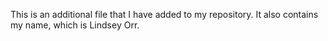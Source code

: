 This is an additional file that I have added to my repository.
It also contains my name, which is Lindsey Orr.
